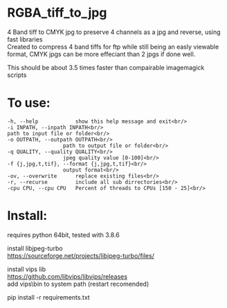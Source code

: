 # RGBA_tiff_to_jpg
4 Band tiff to CMYK jpg to preserve 4 channels as a jpg and reverse, using fast libraries<br/>
  Created to compress 4 band tiffs for ftp while still being an easly viewable format, CMYK jpgs can be more effeciant than 2 jpgs if done well. 

This should be about 3.5 times faster than compairable imagemagick scripts<br/>

# To use:
    -h, --help            show this help message and exit<br/>
    -i INPATH, --inpath INPATH<br/>
    path to input file or folder<br/>
    -o OUTPATH, --outpath OUTPATH<br/>
                      path to output file or folder<br/>
    -q QUALITY, --quality QUALITY<br/>
                      jpeg quality value [0-100]<br/>
    -f {j,jpg,t,tif}, --format {j,jpg,t,tif}<br/>
                      output format<br/>
    -ov, --overwrite      replace existing files<br/>
    -r, --recurse         include all sub dirrectories<br/>
    -cpu CPU, --cpu CPU   Percent of threads to CPUs [150 - 25]<br/>

# Install:
  requires python 64bit, tested with 3.8.6

  install libjpeg-turbo<br/>
  https://sourceforge.net/projects/libjpeg-turbo/files/<br/>

  install vips lib<br/>
  https://github.com/libvips/libvips/releases<br/>
  add vips\bin to system path (restart recomended)<br/>

  pip install -r requirements.txt<br/>
